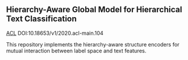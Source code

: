 ## Hierarchy-Aware Global Model for Hierarchical Text Classification

[ACL](https://aclanthology.org/2020.acl-main.104)  DOI:10.18653/v1/2020.acl-main.104

This repository implements the hierarchy-aware structure encoders for mutual interaction between label space and text features.